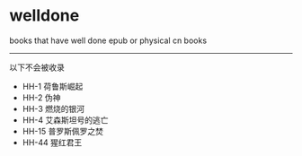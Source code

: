 # welldone

books that have well done epub or physical cn books

--------

以下不会被收录

+ HH-1 荷鲁斯崛起
+ HH-2 伪神
+ HH-3 燃烧的银河
+ HH-4 艾森斯坦号的逃亡
+ HH-15 普罗斯佩罗之焚
+ HH-44 猩红君王
